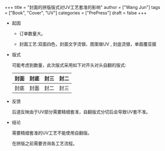 +++
title = "封面的拼版版式对UV工艺套准的影响"
author = ["Wang Jun"]
tags = ["Book", "Cover", "UV"]
categories = ["PrePress"]
draft = false
+++

-   起因
    -   订单数量大。

    -   封面工艺:双面四色，封面文字烫银、图案做UV , 封底烫银，单面覆亚膜

<!--more-->

-   版式

    可能考虑到数量，此次版式采用如下对开头对头自翻的版式:

    | 封面 | 封底 | 封三 | 封二 |
    |----|----|----|----|
    | 封底 | 封面 | 封二 | 封三 |

-   反馈

    后道反映由于UV部分需要精细套准，自翻版式分切后会导致UV套不准。

-   结论

    需要精细套准的UV工艺不能使用自翻版。

    在拼版之前需要咨询各工艺流程。
